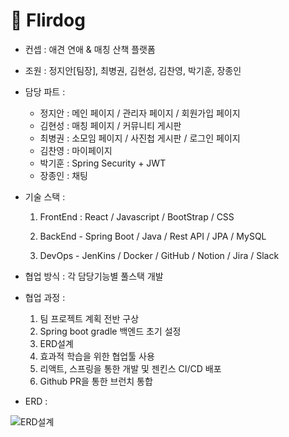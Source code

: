 # 🐶 Flirdog

- 컨셉 : 애견 연애 & 매칭 산책 플랫폼

- 조원 : 정지안[팀장], 최병권, 김현성, 김찬영, 박기훈, 장종인

- 담당 파트 : 
    - 정지안 : 메인 페이지 / 관리자 페이지 / 회원가입 페이지
    - 김현성 : 매칭 페이지 / 커뮤니티 게시판 
    - 최병권 : 소모임 페이지 / 사진첩 게시판 / 로그인 페이지
    - 김찬영 : 마이페이지
    - 박기훈 : Spring Security + JWT
    - 장종인 : 채팅


- 기술 스택 : 
    1. FrontEnd : React / Javascript / BootStrap / CSS

    2. BackEnd - Spring Boot / Java / Rest API / JPA / MySQL

    3. DevOps - JenKins / Docker / GitHub / Notion / Jira / Slack

- 협업 방식 : 각 담당기능별 풀스택 개발

- 협업 과정 :
    1. 팀 프로젝트 계획 전반 구상
    2. Spring boot gradle 백엔드 초기 설정
    3. ERD설계
    4. 효과적 학습을 위한 협업툴 사용
    5. 리액트, 스프링을 통한 개발 및 젠킨스 CI/CD 배포
    6. Github PR을 통한 브런치 통합


- ERD : 

![ERD설계](https://i.pinimg.com/originals/d8/b8/06/d8b80690d64103e48a4d49b8c6c442b1.jpg)
